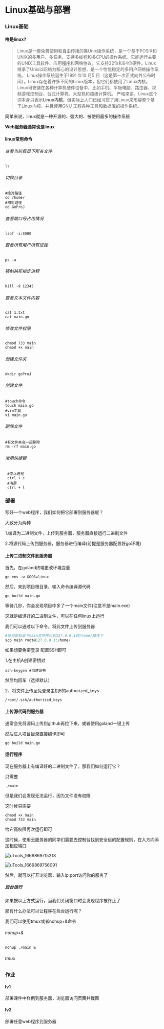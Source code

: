 # Linux基础与部署

### Linux基础

#### 啥是linux?

> Linux是一套免费使用和自由传播的类Unix操作系统，是一个基于POSIX和UNIX的多用户、多任务、支持多线程和多CPU的操作系统。它能运行主要的UNIX工具软件、应用程序和网络协议。它支持32位和64位硬件。Linux继承了Unix以网络为核心的设计思想，是一个性能稳定的多用户网络操作系统。 Linux操作系统诞生于1991 年10 月5 日（这是第一次正式向外公布时间）。Linux存在着许多不同的Linux版本，但它们都使用了Linux内核。Linux可安装在各种计算机硬件设备中，比如手机、平板电脑、路由器、视频游戏控制台、台式计算机、大型机和超级计算机。 严格来讲，Linux这个词本身只表示**Linux内核**，但实际上人们已经习惯了用Linux来形容整个基于Linux内核，并且使用GNU 工程各种工具和数据库的操作系统。

简单来说，linux就是一种开源的、强大的、被使用最多的操作系统

**Web服务器通常也是linux**



#### linux常用命令

###### 查看当前目录下所有文件

```shell
ls
```

######  切换目录

```shell
#绝对路径
cd /home/
#相对路径
cd GoProJ
```

###### 查看端口号占用情况

```shell
lsof -i:8080
```

###### 查看所有用户所有进程

```shell
ps -a
```

###### 强制杀死指定进程

```shell
kill -9 12345
```

###### 查看文本文件内容

```shell
cat 1.txt
cat main.go
```

###### 修改文件权限

```shell
chmod 733 main
chmod +x main
```

######  创建文件夹

```shell
mkdir goProJ
```

###### 创建文件

```shell
#touch命令
touch main.go
#vim工具
vi main.go
```

[vim入门到精通]:https://zhuanlan.zhihu.com/p/68111471

###### 删除文件

```shell
#有文件夹会一起删除
rm -rf main.go
```

###### 常用快捷键

```shell
 #停止进程
 ctrl + c
 #清屏
 ctrl + l
```

[进阶]:https://www.lanqiao.cn/courses/1



### 部署

写好一个web程序，我们如何把它部署到服务器呢？

大致分为两种

1.编译为二进制文件，上传到服务器，服务器直接运行二进制文件

2.将源代码上传到服务器，服务器进行编译(前提是服务器配置好go环境)



#### 上传二进制文件到服务器

首先，在goland终端更改环境变量

```shell
go env -w GOOS=linux
```

然后，来到项目根目录，输入命令编译源代码

```shell
go build main.go
```

等待几秒，你会发现项目中多了一个main文件(注意不是main.exe)

这就是编译好的二进制文件，可以在任何linux上运行

我们可以通过以下命令，将此文件上传到服务器

```powershell
#将当前目录下main文件拷贝到127.0.0.1的/home/路径下
scp main root@127.0.0.1:/home/
```

如果想要免密登录
配置SSH即可 

1.在主机A创建密钥对

```shell
ssh-keygen #创建证书
```

然后均回车（选择默认）



2、将文件上传至免登录主机B的authorized_keys

```shell
/root/.ssh/authorized_keys
```



####  上传源代码到服务器

通常会先将源码上传到github再拉下来，或者使用goland一键上传

[服务器go安装]:https://blog.csdn.net/qq_43098070/article/details/126075629

然后进入项目目录直接编译即可

```shell
go build main.go
```



#### 运行程序

现在服务器上有编译好的二进制文件了，那我们如何运行它？

只需要

```shell
./main
```

但是我们会发现无法运行，因为文件没有权限

这时候只需要

```shell
chmod +x main
chmod 733 main
```

给它高权限再次运行即可



这时候，使用云服务器的同学们需要去控制台找到安全组的配置规则，在入方向添加相应端口

![uTools_1669869715218](http://typora.fengxiangrui.top/1669869734.png)

![uTools_1669869756091](http://typora.fengxiangrui.top/1669869785.png)



然后，就可以打开浏览器，输入ip:port访问你的服务了



##### 后台运行

如果按以上方式运行，当我们关闭窗口时会发现程序被终止了

那有什么办法可以让程序在后台运行呢？

我们可以使用tmux或者nohup+&命令

###### nohup+&

```shell
nohup ./main &
```

###### tmux

[tmux]:https://www.ruanyifeng.com/blog/2019/10/tmux.html



### 作业

#### lv1

部署课件中样例到服务器，浏览器访问页面并截图

#### lv2

部署任意web程序到服务器
